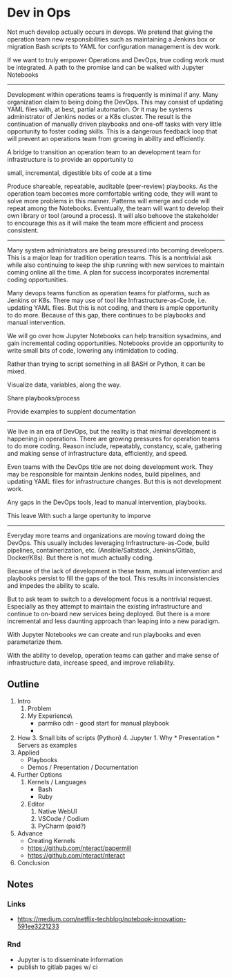 # Dev in Ops

Not much develop actually occurs in devops. We pretend that giving the operation team new responsibilities such as maintaining a Jenkins box or migration Bash scripts to YAML for configuration management is dev work.

If we want to truly empower Operations and DevOps, true coding work must be integrated. A path to the promise land can be walked with Jupyter Notebooks

---
Development within operations teams is frequently is minimal if any. Many organization claim to being doing the DevOps. This may consist of updating YAML files with, at best, partial automation. Or it may be systems administrator of Jenkins nodes or a K8s cluster. The result is the continuation of manually driven playbooks and one-off tasks with very little opportunity to foster coding skills. This is a dangerous feedback loop that will prevent an operations team from growing in ability and efficiently.

A bridge to transition an operation team to an development team for infrastructure  is to provide an opportunity to 

small, incremental, digestible bits of code at a time

Produce shareable, repeatable, auditable (peer-review) playbooks. As the operation team becomes more comfortable writing code, they will want to solve more problems in this manner. Patterns will emerge and code will repeat among the Notebooks. Eventually, the team will want to develop their own library or tool (around a process). It will also behoove the stakeholder to encourage this as it will make the team more efficient and process consistent.

---

Many system administrators are being pressured into becoming developers. This is a major leap for tradition operation teams. This is a nontrivial ask while also continuing to keep the ship running with new services to maintain coming online all the time. A plan for success incorporates incremental coding opportunities.

Many devops teams function as operation teams for platforms, such as Jenkins or K8s. There may use of tool like Infrastructure-as-Code, i.e. updating YAML files. But this is not coding, and there is ample opportunity to do more. Because of this gap, there continues to be playbooks and manual intervention.

We will go over how Jupyter Notebooks can help transition sysadmins, and gain incremental coding opportunities. 
Notebooks provide an opportunity to write small bits of code, lowering any intimidation to coding.

Rather than trying to script something in all BASH or Python, it can be mixed.

Visualize data, variables, along the way.

Share playbooks/process

Provide examples to supplent documentation

---

We live in an era of DevOps, but the reality is that minimal development is happening in operations. There are growing pressures for operation teams to do more coding. Reason include, repeatably, constancy, scale, gathering and making sense of infrastructure data, efficiently, and speed.

Even teams with the DevOps title are not doing development work. They may be responsible for maintain Jenkins nodes, build pipelines, and updating YAML files for infrastructure changes. But this is not development work.

Any gaps in the DevOps tools, lead to manual intervention, playbooks.

This leave 
With such a large opertunity to imporve

---

Everyday more teams and organizations are moving toward doing the DevOps. This usually includes leveraging Infrastructure-as-Code, build pipelines, containerization, etc. (Ansible/Saltstack, Jenkins/Gitlab, Docker/K8s). But there is not much actually coding.

Because of the lack of development in these team, manual intervention and playbooks persist to fill the gaps of the tool. This results in inconsistencies and impedes the ability to scale.

But to ask team to switch to a development focus is a nontrivial request. Especially as they attempt to maintain the existing infrastructure and continue to on-board new services being deployed. But there is a more incremental and less daunting approach than leaping into a new paradigm.

With Jupyter Notebooks we can create and run playbooks and even parametarize them.

With the ability to develop, operation teams can gather and make sense of infrastructure data, increase speed, and improve reliability.



## Outline
1. Intro
	1. Problem
	2. My Experience\
		* parmiko cdn - good start for manual playbook
		*  
2. How
	3. Small bits of scripts (Python)
	4. Jupyter
		1. Why
			* Presentation
			* Servers as examples
3. Applied
	* Playbooks
	* Demos / Presentation / Documentation
4. Further Options
	1. Kernels / Languages
		* Bash
		* Ruby
	2. Editor
		1. Native WebUI
		2. VSCode / Codium
		3. PyCharm (paid?)
5. Advance
	* Creating Kernels
	* https://github.com/nteract/papermill
	* https://github.com/nteract/nteract
6. Conclusion

## Notes

### Links
* https://medium.com/netflix-techblog/notebook-innovation-591ee3221233

### Rnd


* Jupyter is to disseminate information
* publish to gitlab pages w/ ci
<!--stackedit_data:
eyJoaXN0b3J5IjpbNzYyMzc0MjM5LDQzMzUxMzU4OSwtMjE0ND
AxMjM2OCwxODk3OTEwMjEwLC0xOTY5ODA3MTk1LC0zNzQ4NjE1
MDgsLTcwMzQ3ODg0OCwxNTYwMzk0MzA4LC0xMTkwMzI5ODE3LC
0xMTE2NjUwODI4LC03NDMxOTQ1MzAsLTgyMDc5NTQ2NiwtNDk4
MDAwOTY3LDEyMzgzNzY3OTEsMTY1MDg5NjA1LDc0ODk0OTUxMV
19
-->